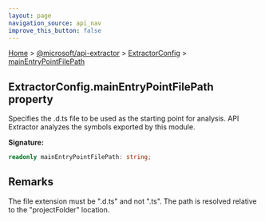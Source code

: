 ```yaml
---
layout: page
navigation_source: api_nav
improve_this_button: false
---
```



[Home](./index.md) &gt; [@microsoft/api-extractor](./api-extractor.md) &gt; [ExtractorConfig](./api-extractor.extractorconfig.md) &gt; [mainEntryPointFilePath](./api-extractor.extractorconfig.mainentrypointfilepath.md)

## ExtractorConfig.mainEntryPointFilePath property

Specifies the .d.ts file to be used as the starting point for analysis. API Extractor analyzes the symbols exported by this module.

<b>Signature:</b>

```typescript
readonly mainEntryPointFilePath: string;
```

## Remarks

The file extension must be ".d.ts" and not ".ts". The path is resolved relative to the "projectFolder" location.
